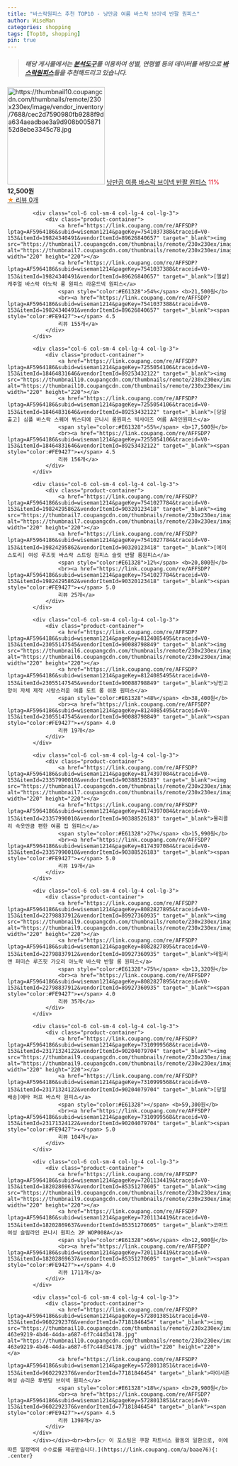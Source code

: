 ```yaml
---
title: "바스락원피스 추천 TOP10 - 낭만곰 여름 바스락 브이넥 반팔 원피스"
author: WiseMan
categories: shopping
tags: [Top10, shopping]
pin: true
---
```


> ##### 해당 게시물에서는 [**분석도구**](https://itemscout.io/)를 이용하여 **성별**, **연령별** 등의 데이터를 바탕으로 [**바스락원피스**](https://link.coupang.com/a/baae76)들을 추천해드리고 있습니다.
<div class="container"><div class="row">
            <div class="col-6 col-sm-4 col-lg-4 col-lg-3">
                <div class="product-container">
                    <a href="https://link.coupang.com/re/AFFSDP?lptag=AF5964186&subid=wiseman1214&pageKey=8212453720&traceid=V0-153&itemId=23576285514&vendorItemId=90602198312" target="_blank"><img src="https://thumbnail10.coupangcdn.com/thumbnails/remote/230x230ex/image/vendor_inventory/7688/cec2d7590980fb9288f9da634aeadbae3a9d908b00587152d8ebe3345c78.jpg" alt="https://thumbnail10.coupangcdn.com/thumbnails/remote/230x230ex/image/vendor_inventory/7688/cec2d7590980fb9288f9da634aeadbae3a9d908b00587152d8ebe3345c78.jpg" width="220" height="220"></a>
                    <a href="https://link.coupang.com/re/AFFSDP?lptag=AF5964186&subid=wiseman1214&pageKey=8212453720&traceid=V0-153&itemId=23576285514&vendorItemId=90602198312" target="_blank">낭만곰 여름 바스락 브이넥 반팔 원피스</a>
                    <span style="color:#E61328">11%</span> <b>12,500원</b>
                    <br><a href="https://link.coupang.com/re/AFFSDP?lptag=AF5964186&subid=wiseman1214&pageKey=8212453720&traceid=V0-153&itemId=23576285514&vendorItemId=90602198312" target="_blank"><span style="color:#FE9427">★</span> 
                    리뷰 0개</a>
                </div>
            </div>
            
            <div class="col-6 col-sm-4 col-lg-4 col-lg-3">
                <div class="product-container">
                    <a href="https://link.coupang.com/re/AFFSDP?lptag=AF5964186&subid=wiseman1214&pageKey=7541037388&traceid=V0-153&itemId=19824340491&vendorItemId=89626840657" target="_blank"><img src="https://thumbnail7.coupangcdn.com/thumbnails/remote/230x230ex/image/vendor_inventory/71f6/8d6226ad15de5e49f6c2f6320f6e4733f9815c15d25c5fc29c0c6a240ad1.jpg" alt="https://thumbnail7.coupangcdn.com/thumbnails/remote/230x230ex/image/vendor_inventory/71f6/8d6226ad15de5e49f6c2f6320f6e4733f9815c15d25c5fc29c0c6a240ad1.jpg" width="220" height="220"></a>
                    <a href="https://link.coupang.com/re/AFFSDP?lptag=AF5964186&subid=wiseman1214&pageKey=7541037388&traceid=V0-153&itemId=19824340491&vendorItemId=89626840657" target="_blank">[엘샾] 캐주얼 바스락 아노락 롱 원피스 라운드넥 원피스</a>
                    <span style="color:#E61328">54%</span> <b>21,500원</b>
                    <br><a href="https://link.coupang.com/re/AFFSDP?lptag=AF5964186&subid=wiseman1214&pageKey=7541037388&traceid=V0-153&itemId=19824340491&vendorItemId=89626840657" target="_blank"><span style="color:#FE9427">★</span> 4.5
                    리뷰 155개</a>
                </div>
            </div>
            
            <div class="col-6 col-sm-4 col-lg-4 col-lg-3">
                <div class="product-container">
                    <a href="https://link.coupang.com/re/AFFSDP?lptag=AF5964186&subid=wiseman1214&pageKey=7255054106&traceid=V0-153&itemId=18464831646&vendorItemId=89253432122" target="_blank"><img src="https://thumbnail10.coupangcdn.com/thumbnails/remote/230x230ex/image/vendor_inventory/67e0/46ca08b08c499addea9f0886d73c60e062f886967e78a602702feecf8f82.png" alt="https://thumbnail10.coupangcdn.com/thumbnails/remote/230x230ex/image/vendor_inventory/67e0/46ca08b08c499addea9f0886d73c60e062f886967e78a602702feecf8f82.png" width="220" height="220"></a>
                    <a href="https://link.coupang.com/re/AFFSDP?lptag=AF5964186&subid=wiseman1214&pageKey=7255054106&traceid=V0-153&itemId=18464831646&vendorItemId=89253432122" target="_blank">[당일출고] 심플 바스락 스퀘어 뷔스티에 끈나시 롱원피스 빅사이즈 여름 A라인원피스</a>
                    <span style="color:#E61328">55%</span> <b>17,500원</b>
                    <br><a href="https://link.coupang.com/re/AFFSDP?lptag=AF5964186&subid=wiseman1214&pageKey=7255054106&traceid=V0-153&itemId=18464831646&vendorItemId=89253432122" target="_blank"><span style="color:#FE9427">★</span> 4.5
                    리뷰 156개</a>
                </div>
            </div>
            
            <div class="col-6 col-sm-4 col-lg-4 col-lg-3">
                <div class="product-container">
                    <a href="https://link.coupang.com/re/AFFSDP?lptag=AF5964186&subid=wiseman1214&pageKey=7541027784&traceid=V0-153&itemId=19824295862&vendorItemId=90320123418" target="_blank"><img src="https://thumbnail7.coupangcdn.com/thumbnails/remote/230x230ex/image/vendor_inventory/41c8/25679609504d5310c803562cabec6679b6ff4f3b59b4ce1321f33234f95a.jpg" alt="https://thumbnail7.coupangcdn.com/thumbnails/remote/230x230ex/image/vendor_inventory/41c8/25679609504d5310c803562cabec6679b6ff4f3b59b4ce1321f33234f95a.jpg" width="220" height="220"></a>
                    <a href="https://link.coupang.com/re/AFFSDP?lptag=AF5964186&subid=wiseman1214&pageKey=7541027784&traceid=V0-153&itemId=19824295862&vendorItemId=90320123418" target="_blank">[에이스토리] 여성 루즈핏 바스락 스트링 원피스 슬릿 반팔 롱원피스</a>
                    <span style="color:#E61328">12%</span> <b>20,800원</b>
                    <br><a href="https://link.coupang.com/re/AFFSDP?lptag=AF5964186&subid=wiseman1214&pageKey=7541027784&traceid=V0-153&itemId=19824295862&vendorItemId=90320123418" target="_blank"><span style="color:#FE9427">★</span> 5.0
                    리뷰 25개</a>
                </div>
            </div>
            
            <div class="col-6 col-sm-4 col-lg-4 col-lg-3">
                <div class="product-container">
                    <a href="https://link.coupang.com/re/AFFSDP?lptag=AF5964186&subid=wiseman1214&pageKey=8124085495&traceid=V0-153&itemId=23055147545&vendorItemId=90088798849" target="_blank"><img src="https://thumbnail6.coupangcdn.com/thumbnails/remote/230x230ex/image/vendor_inventory/e653/55fc23592adcd526ae767b50aad6ab34172a6c6cf2a40316c18d2f7daf67.png" alt="https://thumbnail6.coupangcdn.com/thumbnails/remote/230x230ex/image/vendor_inventory/e653/55fc23592adcd526ae767b50aad6ab34172a6c6cf2a40316c18d2f7daf67.png" width="220" height="220"></a>
                    <a href="https://link.coupang.com/re/AFFSDP?lptag=AF5964186&subid=wiseman1214&pageKey=8124085495&traceid=V0-153&itemId=23055147545&vendorItemId=90088798849" target="_blank">낭만고양이 자체 제작 사랑스러운 여름 도트 롱 쉬폰 원피스</a>
                    <span style="color:#E61328">48%</span> <b>38,400원</b>
                    <br><a href="https://link.coupang.com/re/AFFSDP?lptag=AF5964186&subid=wiseman1214&pageKey=8124085495&traceid=V0-153&itemId=23055147545&vendorItemId=90088798849" target="_blank"><span style="color:#FE9427">★</span> 4.0
                    리뷰 19개</a>
                </div>
            </div>
            
            <div class="col-6 col-sm-4 col-lg-4 col-lg-3">
                <div class="product-container">
                    <a href="https://link.coupang.com/re/AFFSDP?lptag=AF5964186&subid=wiseman1214&pageKey=8174397084&traceid=V0-153&itemId=23357990010&vendorItemId=90388526183" target="_blank"><img src="https://thumbnail7.coupangcdn.com/thumbnails/remote/230x230ex/image/vendor_inventory/7b16/c23345a8ed308bc4174e119f191a350210bef4b529fd8ad5098a4a401e86.jpg" alt="https://thumbnail7.coupangcdn.com/thumbnails/remote/230x230ex/image/vendor_inventory/7b16/c23345a8ed308bc4174e119f191a350210bef4b529fd8ad5098a4a401e86.jpg" width="220" height="220"></a>
                    <a href="https://link.coupang.com/re/AFFSDP?lptag=AF5964186&subid=wiseman1214&pageKey=8174397084&traceid=V0-153&itemId=23357990010&vendorItemId=90388526183" target="_blank">몰리콜리 속옷만큼 편한 여름 집 원피스</a>
                    <span style="color:#E61328">27%</span> <b>15,990원</b>
                    <br><a href="https://link.coupang.com/re/AFFSDP?lptag=AF5964186&subid=wiseman1214&pageKey=8174397084&traceid=V0-153&itemId=23357990010&vendorItemId=90388526183" target="_blank"><span style="color:#FE9427">★</span> 5.0
                    리뷰 19개</a>
                </div>
            </div>
            
            <div class="col-6 col-sm-4 col-lg-4 col-lg-3">
                <div class="product-container">
                    <a href="https://link.coupang.com/re/AFFSDP?lptag=AF5964186&subid=wiseman1214&pageKey=8082827895&traceid=V0-153&itemId=22798837912&vendorItemId=89927360935" target="_blank"><img src="https://thumbnail9.coupangcdn.com/thumbnails/remote/230x230ex/image/vendor_inventory/e22f/7c60a723806635f7d60cb5e2095bd759edc160397bd4701c87b0395c8f83.jpg" alt="https://thumbnail9.coupangcdn.com/thumbnails/remote/230x230ex/image/vendor_inventory/e22f/7c60a723806635f7d60cb5e2095bd759edc160397bd4701c87b0395c8f83.jpg" width="220" height="220"></a>
                    <a href="https://link.coupang.com/re/AFFSDP?lptag=AF5964186&subid=wiseman1214&pageKey=8082827895&traceid=V0-153&itemId=22798837912&vendorItemId=89927360935" target="_blank">데일리앤 퍼미슨 루즈핏 가오리 아노락 바스락 반팔 롱 원피스</a>
                    <span style="color:#E61328">75%</span> <b>13,320원</b>
                    <br><a href="https://link.coupang.com/re/AFFSDP?lptag=AF5964186&subid=wiseman1214&pageKey=8082827895&traceid=V0-153&itemId=22798837912&vendorItemId=89927360935" target="_blank"><span style="color:#FE9427">★</span> 4.0
                    리뷰 35개</a>
                </div>
            </div>
            
            <div class="col-6 col-sm-4 col-lg-4 col-lg-3">
                <div class="product-container">
                    <a href="https://link.coupang.com/re/AFFSDP?lptag=AF5964186&subid=wiseman1214&pageKey=7310999568&traceid=V0-153&itemId=23171324122&vendorItemId=90204079704" target="_blank"><img src="https://thumbnail9.coupangcdn.com/thumbnails/remote/230x230ex/image/vendor_inventory/36f8/610a320fdfdf3fbfb46653662fe9849445927c143a80b6084936d182dcda.jpg" alt="https://thumbnail9.coupangcdn.com/thumbnails/remote/230x230ex/image/vendor_inventory/36f8/610a320fdfdf3fbfb46653662fe9849445927c143a80b6084936d182dcda.jpg" width="220" height="220"></a>
                    <a href="https://link.coupang.com/re/AFFSDP?lptag=AF5964186&subid=wiseman1214&pageKey=7310999568&traceid=V0-153&itemId=23171324122&vendorItemId=90204079704" target="_blank">[당일배송]에타 퍼프 바스락 원피스</a>
                    <span style="color:#E61328"></span> <b>59,300원</b>
                    <br><a href="https://link.coupang.com/re/AFFSDP?lptag=AF5964186&subid=wiseman1214&pageKey=7310999568&traceid=V0-153&itemId=23171324122&vendorItemId=90204079704" target="_blank"><span style="color:#FE9427">★</span> 5.0
                    리뷰 104개</a>
                </div>
            </div>
            
            <div class="col-6 col-sm-4 col-lg-4 col-lg-3">
                <div class="product-container">
                    <a href="https://link.coupang.com/re/AFFSDP?lptag=AF5964186&subid=wiseman1214&pageKey=7201134419&traceid=V0-153&itemId=18202869637&vendorItemId=85351270605" target="_blank"><img src="https://thumbnail9.coupangcdn.com/thumbnails/remote/230x230ex/image/vendor_inventory/7325/7d1ce6160171ff05d679393b368dbc03eed87b532227b04c7558d55e6423.jpg" alt="https://thumbnail9.coupangcdn.com/thumbnails/remote/230x230ex/image/vendor_inventory/7325/7d1ce6160171ff05d679393b368dbc03eed87b532227b04c7558d55e6423.jpg" width="220" height="220"></a>
                    <a href="https://link.coupang.com/re/AFFSDP?lptag=AF5964186&subid=wiseman1214&pageKey=7201134419&traceid=V0-153&itemId=18202869637&vendorItemId=85351270605" target="_blank">코마드 여성 슬림라인 끈나시 원피스 2P WOP008A</a>
                    <span style="color:#E61328">66%</span> <b>12,900원</b>
                    <br><a href="https://link.coupang.com/re/AFFSDP?lptag=AF5964186&subid=wiseman1214&pageKey=7201134419&traceid=V0-153&itemId=18202869637&vendorItemId=85351270605" target="_blank"><span style="color:#FE9427">★</span> 4.0
                    리뷰 1711개</a>
                </div>
            </div>
            
            <div class="col-6 col-sm-4 col-lg-4 col-lg-3">
                <div class="product-container">
                    <a href="https://link.coupang.com/re/AFFSDP?lptag=AF5964186&subid=wiseman1214&pageKey=5728013851&traceid=V0-153&itemId=9602292376&vendorItemId=77181846454" target="_blank"><img src="https://thumbnail10.coupangcdn.com/thumbnails/remote/230x230ex/image/retail/images/4016480964019820-463e9219-4b46-44da-a687-6f7c44d34178.jpg" alt="https://thumbnail10.coupangcdn.com/thumbnails/remote/230x230ex/image/retail/images/4016480964019820-463e9219-4b46-44da-a687-6f7c44d34178.jpg" width="220" height="220"></a>
                    <a href="https://link.coupang.com/re/AFFSDP?lptag=AF5964186&subid=wiseman1214&pageKey=5728013851&traceid=V0-153&itemId=9602292376&vendorItemId=77181846454" target="_blank">마이시즌 여성 슈리온 투밴딩 브이넥 원피스</a>
                    <span style="color:#E61328">18%</span> <b>29,900원</b>
                    <br><a href="https://link.coupang.com/re/AFFSDP?lptag=AF5964186&subid=wiseman1214&pageKey=5728013851&traceid=V0-153&itemId=9602292376&vendorItemId=77181846454" target="_blank"><span style="color:#FE9427">★</span> 4.5
                    리뷰 1398개</a>
                </div>
            </div>
            </div></div><br><br>[👉 이 포스팅은 쿠팡 파트너스 활동의 일환으로, 이에 따른 일정액의 수수료를 제공받습니다.](https://link.coupang.com/a/baae76){: .center}